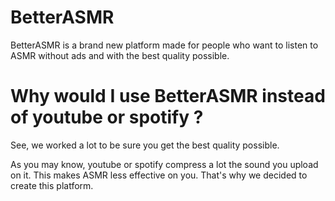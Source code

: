 # BetterASMR
BetterASMR is a brand new platform made for people who want to listen to ASMR without ads and with the best quality possible.

# Why would I use BetterASMR instead of youtube or spotify ?
See, we worked a lot to be sure you get the best quality possible. 

As you may know, youtube or spotify compress a lot the sound you upload on it.
This makes ASMR less effective on you. That's why we decided to create this platform.


